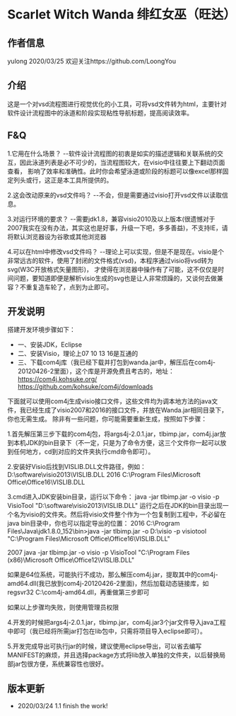# Scarlet Witch Wanda 绯红女巫（旺达）

## 作者信息
yulong 2020/03/25
欢迎关注https://github.com/LoongYou

## 介绍

这是一个对vsd流程图进行视觉优化的小工具，可将vsd文件转为html，主要针对软件设计流程图中的泳道和阶段实现粘性导航标题，提高阅读效率。

## F&Q
1.它用在什么场景？
--软件设计流程图的初衷是如实的描述逻辑和关联系统的交互，因此泳道列表是必不可少的，当流程图较大，在visio中往往要上下翻动页面查看，
影响了效率和准确性。此时你会希望泳道或阶段的标题可以像excel那样固定列头或行，这正是本工具所提供的。

2.这会改动原来的vsd文件吗？
--不会，但是需要通过visio打开vsd文件以读取信息。

3.对运行环境的要求？
--需要jdk1.8，兼容visio2010及以上版本(很遗憾对于2007我实在没有办法，其实这也是好事，升级一下吧，多多善益)，不支持IE，请将默认浏览器设为谷歌或其他浏览器

4.可以在html中修改vsd文件吗？
--理论上可以实现，但是不是现在。visio是个非常远古的软件，使用了封闭的文件格式(vsd)，本程序通过visio将vsd转为svg(W3C开放格式矢量图形)，
才使得在浏览器中操作有了可能，这不仅仅是时间问题，要知道即便是解析visio生成的svg也是让人非常烦躁的，又谈何去做兼容？不重复造车轮了，点到为止即可。



## 开发说明

搭建开发环境步骤如下：
- 一、安装JDK，Eclipse
- 二、安装Visio，理论上07 10 13 16是互通的
- 三、下载com4j库（我已经下载并打包到wanda.jar中，解压后在com4j-20120426-2里面），这个库是开源免费且考古的，地址：
https://com4j.kohsuke.org/
https://github.com/kohsuke/com4j/downloads

下面就可以使用com4j生成visio接口文件，这些文件均为调本地方法的java文件，我已经生成了visio2007和2016的接口文件，并放在Wanda.jar相同目录下，你也无需生成。
除非有一些问题，你可能需要重新生成，按照如下步骤：

1.首先解压第三步下载的com4j包，将args4j-2.0.1.jar，tlbimp.jar，com4j.jar放到本机JDK的bin目录下（不一定，只是为了命令方便，这三个文件你一起可以放到任何地方，cd到对应的文件夹执行cmd命令即可）。

2.安装好Visio后找到VISLIB.DLL文件路径，例如：D:\software\visio2013\VISLIB.DLL
2016 C:\Program Files\Microsoft Office\Office16\VISLIB.DLL

3.cmd进入JDK安装bin目录，运行以下命令：
java -jar tlbimp.jar -o visio -p VisioTool "D:\software\visio2013\VISLIB.DLL"
运行之后在JDK的bin目录出现一个名为visio的文件夹。然后将visio文件整个作为一个包复制到工程中，不必留在java bin目录中，你也可以指定导出的位置：
2016 C:\Program Files\Java\jdk1.8.0_152\bin>java -jar tlbimp.jar -o D:\\visio -p visiotool "C:\Program Files\Microsoft Office\Office16\VISLIB.DLL"

2007  java -jar tlbimp.jar -o visio -p VisioTool "C:\Program Files (x86)\Microsoft Office\Office12\VISLIB.DLL"

如果是64位系统，可能执行不成功，那么解压com4j.jar，提取其中的com4j-amd64.dll(我已放到com4j-20120426-2里面)，然后加载动态链接库，如
regsvr32 C:\com4j-amd64.dll，再重做第三步即可

如果以上步骤均失败，则使用管理员权限

4.开发的时候把args4j-2.0.1.jar，tlbimp.jar，com4j.jar3个jar文件导入java工程中即可（我已经将所需jar打包在lib包中，只需将项目导入eclipse即可）。

5.开发完成导出可执行jar的时候，建议使用eclipse导出，可以省去编写MANIFEST的麻烦，并且选择package方式将lib放入单独的文件夹，以后替换局部jar包很方便，系统兼容性也很好。

## 版本更新
- 2020/03/24 1.1
finish the work!



